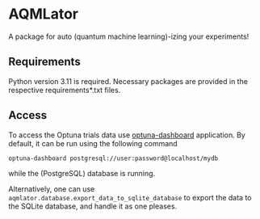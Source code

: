 # AQMLator

A package for auto (quantum machine learning)-izing your experiments!

## Requirements

Python version 3.11 is required. Necessary packages are provided in the respective
requirements*.txt files.

## Access

To access the Optuna trials data use 
[optuna-dashboard](https://github.com/optuna/optuna-dashboard)
application. By default, it can be run using the following command

`optuna-dashboard postgresql://user:password@localhost/mydb`

while the (PostgreSQL) database is running.

Alternatively, one can use `aqmlator.database.export_data_to_sqlite_database` to export
the data to the SQLite database, and handle it as one pleases.
